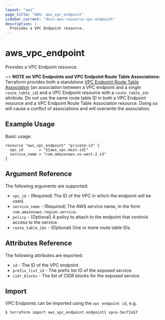 ```yaml
---
layout: "aws"
page_title: "AWS: aws_vpc_endpoint"
sidebar_current: "docs-aws-resource-vpc-endpoint"
description: |-
  Provides a VPC Endpoint resource.
---
```


# aws_vpc_endpoint

Provides a VPC Endpoint resource.

~> **NOTE on VPC Endpoints and VPC Endpoint Route Table Associations:** Terraform provides
both a standalone [VPC Endpoint Route Table Association](vpc_endpoint_route_table_association.html)
(an association between a VPC endpoint and a single `route_table_id`) and a VPC Endpoint resource
with a `route_table_ids` attribute. Do not use the same route table ID in both a VPC Endpoint resource
and a VPC Endpoint Route Table Association resource. Doing so will cause a conflict of associations
and will overwrite the association.

## Example Usage

Basic usage:

```hcl
resource "aws_vpc_endpoint" "private-s3" {
  vpc_id       = "${aws_vpc.main.id}"
  service_name = "com.amazonaws.us-west-2.s3"
}
```

## Argument Reference

The following arguments are supported:

* `vpc_id` - (Required) The ID of the VPC in which the endpoint will be used.
* `service_name` - (Required) The AWS service name, in the form `com.amazonaws.region.service`.
* `policy` - (Optional) A policy to attach to the endpoint that controls access to the service.
* `route_table_ids` - (Optional) One or more route table IDs.

## Attributes Reference

The following attributes are exported:

* `id` - The ID of the VPC endpoint.
* `prefix_list_id` - The prefix list ID of the exposed service.
* `cidr_blocks` - The list of CIDR blocks for the exposed service.

## Import

VPC Endpoints can be imported using the `vpc endpoint id`, e.g.

```
$ terraform import aws_vpc_endpoint.endpoint1 vpce-3ecf2a57
```
